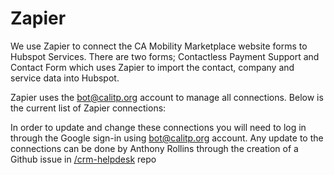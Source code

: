 # Zapier

We use Zapier to connect the CA Mobility Marketplace website forms to Hubspot Services. There are two forms; Contactless Payment Support and Contact Form which uses Zapier to import the contact, company and service data into Hubspot.

Zapier uses the bot@calitp.org account to manage all connections. Below is the current list of Zapier connections:

In order to update and change these connections you will need to log in through the Google sign-in using bot@calitp.org account. Any update to the connections can be done by Anthony Rollins through the creation of a Github issue in [/crm-helpdesk](https://github.com/calitp/crm-helpdesk) repo
